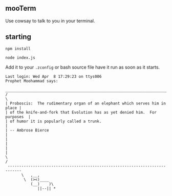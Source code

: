 ## mooTerm
Use cowsay to talk to you in your terminal.

## starting
`npm install`

`node index.js`

Add it to your `.zconfig` or bash source file have it run as soon as it starts.

```
Last login: Wed Apr  8 17:29:23 on ttys006
Prophet Moohammad says:
  ____________________________________________________________________________
/                                                                            \
| Proboscis:  The rudimentary organ of an elephant which serves him in place |
| of the knife-and-fork that Evolution has as yet denied him.  For purposes  |
| of humor it is popularly called a trunk.                                   |
| -- Ambrose Bierce                                                          |
|                                                                            |
|                                                                            |
\                                                                            /
 ----------------------------------------------------------------------------
       \   ,__,
        \  (><)____
           (__)    )\
              ||--|| *
              
```
